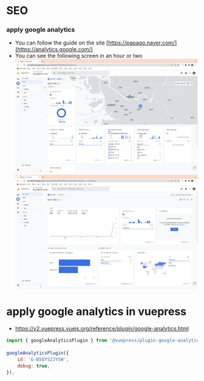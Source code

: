 # SEO

### apply google analytics
- You can follow the guide on the site [https://papago.naver.com/](https://analytics.google.com/)
- You can see the following screen in an hour or two
![a](../../../../images/analytics.google.com/analytics.google.com-1.png)
![a](../../../../images/analytics.google.com/analytics.google.com-2.png)

# apply google analytics in vuepress
- https://v2.vuepress.vuejs.org/reference/plugin/google-analytics.html
``` js
import { googleAnalyticsPlugin } from '@vuepress/plugin-google-analytics'

googleAnalyticsPlugin({
    id: 'G-B5QYS2JYSW',
    debug: true,
}),
```